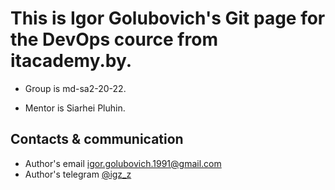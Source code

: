# This is Igor Golubovich's Git page for the DevOps cource from itacademy.by.  

* Group is md-sa2-20-22.

* Mentor is Siarhei Pluhin.

## Contacts & communication

- Author's email [igor.golubovich.1991@gmail.com](igor.golubovich.1991@gmail.com)
- Author's telegram [@igz_z](https://t.me/igz_z)
